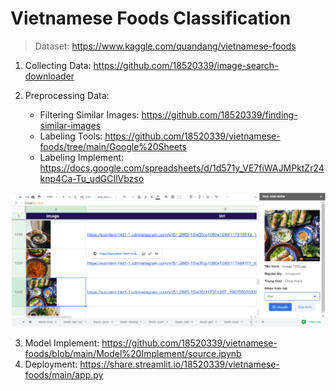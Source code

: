 # Vietnamese Foods Classification

> Dataset: https://www.kaggle.com/quandang/vietnamese-foods

1. Collecting Data: https://github.com/18520339/image-search-downloader
2. Preprocessing Data:

    - Filtering Similar Images: https://github.com/18520339/finding-similar-images
    - Labeling Tools: https://github.com/18520339/vietnamese-foods/tree/main/Google%20Sheets
    - Labeling Implement: https://docs.google.com/spreadsheets/d/1d571y_VE7fiWAJMPktZr24knp4Ca-Tu_udGCIlVbzso

![](https://github.com/18520339/vietnamese-foods/blob/main/Google%20Sheets/demo.png?raw=true)

3. Model Implement: https://github.com/18520339/vietnamese-foods/blob/main/Model%20Implement/source.ipynb
4. Deployment: https://share.streamlit.io/18520339/vietnamese-foods/main/app.py
